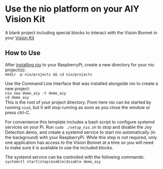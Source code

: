 # Use the nio platform on your AIY Vision Kit

A blank project including special blocks to interact with the Vision Bonnet in your [Vision Kit](https://aiyprojects.withgoogle.com/vision/)

## How to Use

  After [installing nio](https://docs.n.io/installation/) to your RaspberryPi, create a new directory for your nio project(s):  
  `mkdir -p nio/projects && cd nio/projects`
  
  Use the Command Line Interface that was installed alongside nio to create a new project:  
  `nio new demo_aiy -t demo_aiy`    
  `cd demo_aiy`  
  This is the root of your project directory. From here nio can be started by running `niod`, but it will stop running as soon as you close the window or press ctrl-C.
  
  For convenience this template includes a bash script to configure systemd services on your Pi. Run `sudo ./setup_nio.sh` to stop and disable the Joy Detection demo, and create a systemd service to start nio automatically (in the background) with your RaspberryPi. While this step is not required, only one application has access to the Vision Bonnet at a time so you will need to make sure it is available to use the included blocks.
  
  The systemd service can be controlled with the following commands:  
`systemctl start|stop|enable|disable demo_aiy`  
